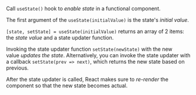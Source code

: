 Call `useState()` hook to _enable state_ in a functional component.

The first argument of the `useState(initialValue)` is the state's _initial value_.

`[state, setState] = useState(initialValue)` returns an array of 2 items: the _state value_ and a state updater function.

Invoking the state updater function `setState(newState)` with the new value _updates the state_. Alternatively, you can invoke the state updater with a callback `setState(prev => next)`, which returns the new state based on previous.

After the state updater is called, React makes sure to _re-render_ the component so that the new state becomes actual.


